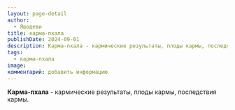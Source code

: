 ```yaml
---
layout: page-detail
author:
  - Яшодеви
title: карма-пхала
publishDate: 2024-09-01
description: Карма-пхала - кармические результаты, плоды кармы, последствия кармы.
tags:
  - карма-пхала
image: 
комментарий: добавить информацию
---
```

**Карма-пхала** - кармические результаты, плоды кармы, последствия кармы.

